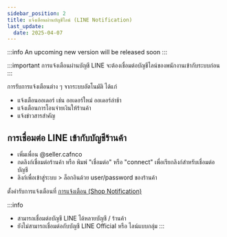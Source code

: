 ```yaml
---
sidebar_position: 2
title: แจ้งเตือนผ่านบัญชีไลน์ (LINE Notification)
last_update:
  date: 2025-04-07
---
```


:::info
An upcoming new version will be released soon
:::

:::important
การแจ้งเตือนผ่านบัญชี LINE จะต้องเชื่อมต่อบัญชีไลน์ของพนักงานเข้ากับระบบก่อน
:::

การรับการแจ้งเตือนต่าง ๆ จากระบบอัตโนมัติ ได้แก่
- แจ้งเตือนออเดอร์ เช่น ออเดอร์ใหม่ ออเดอร์ล่าช้า 
- แจ้งเตือนการโอนจ่ายเงินให้ร้านค้า
- แจ้งข่าวสารสำคัญ

## การเชื่อมต่อ LINE เข้ากับบัญชีร้านค้า

- เพิ่มเพื่อน @seller.cafnco 
- กดลิงก์เชื่อมต่อร้านค้า หรือ พิมพ์ "เชื่อมต่อ" หรือ "connect" เพื่อเรียกลิงก์สำหรับเชื่อมต่อบัญชี 
- ลิงก์เพื่อเข้าสู่ระบบ > ล็อกอินด้วย user/password ของร้านค้า

ตั้งค่ารับการแจ้งเตือนที่ [การแจ้งเตือน (Shop Notification)](/shop/notification/shop-notification.md)

:::info
- สามารถเชื่อมต่อบัญชี LINE ได้หลายบัญชี / ร้านค้า
- ยังไม่สามารถเชื่อมต่อกับบัญชี LINE Official หรือ ไลน์แบบกลุ่ม
:::